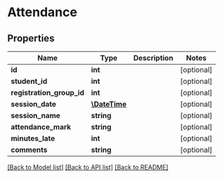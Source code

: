 # Attendance

## Properties
Name | Type | Description | Notes
------------ | ------------- | ------------- | -------------
**id** | **int** |  | [optional] 
**student_id** | **int** |  | [optional] 
**registration_group_id** | **int** |  | [optional] 
**session_date** | [**\DateTime**](\DateTime.md) |  | [optional] 
**session_name** | **string** |  | [optional] 
**attendance_mark** | **string** |  | [optional] 
**minutes_late** | **int** |  | [optional] 
**comments** | **string** |  | [optional] 

[[Back to Model list]](../README.md#documentation-for-models) [[Back to API list]](../README.md#documentation-for-api-endpoints) [[Back to README]](../README.md)


